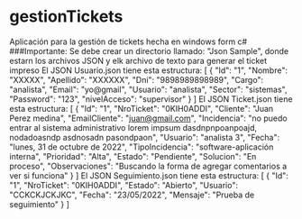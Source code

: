 # gestionTickets
Aplicación para la gestión de tickets hecha en windows form c#
###Importante:
Se debe crear un directorio llamado: "Json Sample", donde estarn los archivos JSON y elk archivo de texto para generar el ticket impreso
El JSON Usuario.json tiene esta estructura:
[
  {
    "Id": "1",
    "Nombre": "XXXXX",
    "Apellido": "XXXXXX",
    "Dni": "9898989898989",
    "Cargo": "analista",
    "Email": "yo@gmail",
    "Usuario": "analista",
    "Sector": "sistemas",
    "Password": "123",
    "nivelAcceso": "supervisor"
  }
]
El JSON Ticket.json tiene esta estructura:
[
{
    "Id": "1",
    "NroTicket": "0KIH0ADDI",
    "Cliente": "Juan Perez medina",
    "EmailCliente": "juan@gmail.com",
    "Incidencia": "no puedo entrar al sistema administrativo lorem impsum dasdnpnpoanpoajd, nodadoasndp asdnosadn pasondpaon",
    "Usuario": "analista 3",
    "Fecha": "lunes, 31 de octubre de 2022",
    "TipoIncidencia": "software-aplicación interna",
    "Prioridad": "Alta",
    "Estado": "Pendiente",
    "Solucion": "En proceso",
    "Observaciones": "Buscando la forma de agregar comentarios a ver si funciona"
  }
]
El JSON Seguimiento.json tiene esta estructura:
[
 {
    "Id": "1",
    "NroTicket": "0KIH0ADDI",
    "Estado": "Abierto",
    "Usuario": "CCKCKJCKJKC",
    "Fecha": "23/05/2022",
    "Mensaje": "Prueba de seguimiento"
  }
]
